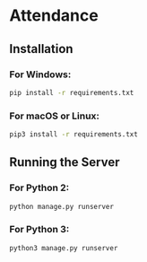 # Attendance

## Installation

### For Windows:
```bash
pip install -r requirements.txt
```

### For macOS or Linux:
```bash
pip3 install -r requirements.txt
```

## Running the Server

### For Python 2:
```bash
python manage.py runserver
```

### For Python 3:
```bash
python3 manage.py runserver
```

